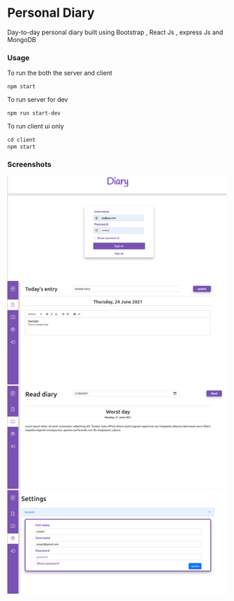 # Personal Diary

Day-to-day personal diary built using Bootstrap , React Js , express Js and MongoDB

### Usage
To run the both the server and client
```
npm start
```

To run server for dev
```
npm run start-dev
```

To run client ui only
```
cd client
npm start
```

### Screenshots
![Login Page](https://github.com/joseph-benoy/diary/blob/main/screenshots/login.png)
![Create Entry](https://github.com/joseph-benoy/diary/blob/main/screenshots/create.png)
![Read Entry](https://github.com/joseph-benoy/diary/blob/main/screenshots/read.png)
![Settings Page](https://github.com/joseph-benoy/diary/blob/main/screenshots/settings.png)





